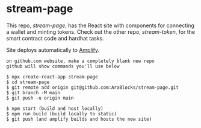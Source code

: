 # stream-page

This repo, *stream-page*, has the React site with components for connecting a wallet and minting tokens.
Check out the other repo, *stream-token*, for the smart contract code and hardhat tasks.

Site deploys automatically to [Amplify](https://main.d37jem61uouneq.amplifyapp.com/).

```
on github.com website, make a completely blank new repo
github will show commands you'll use below

$ npx create-react-app stream-page
$ cd stream-page
$ git remote add origin git@github.com:AraBlocks/stream-page.git
$ git branch -M main
$ git push -u origin main

$ npm start (build and host locally)
$ npm run build (build locally to static)
$ git push (and amplify builds and hosts the new site)
```
